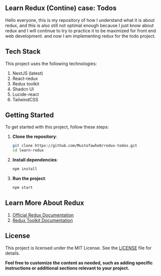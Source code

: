## Learn Redux (Contine) case: Todos

Hello everyone, this is my repository of how I understand what it is about redux, and this is also still not optimal enough because I just know about redux and I will continue to try to practice it to be maximized for front end web development. and now I am implementing redux for the todo project.

## Tech Stack

This project uses the following technologies:

1. NextJS (latest)
2. React-redux
3. Redux toolkit
4. Shadcn UI
5. Lucide-react
6. TailwindCSS

## Getting Started

To get started with this project, follow these steps:

1. **Clone the repository**:

   ```bash
   git clone https://github.com/Mustofawho0/redux-todos.git
   cd learn-redux
   ```

2. **Install dependencies**:

   ```bash
   npm install
   ```

3. **Run the project**:
   ```bash
   npm start
   ```

## Learn More About Redux

1. [Official Redux Documentation](https://redux.js.org/)
2. [Redux Toolkit Documentation](https://redux-toolkit.js.org/)

## License

This project is licensed under the MIT License. See the [LICENSE](https://opensource.org/license/mit) file for details.

**Feel free to customize the content as needed, such as adding specific instructions or additional sections relevant to your project.**
